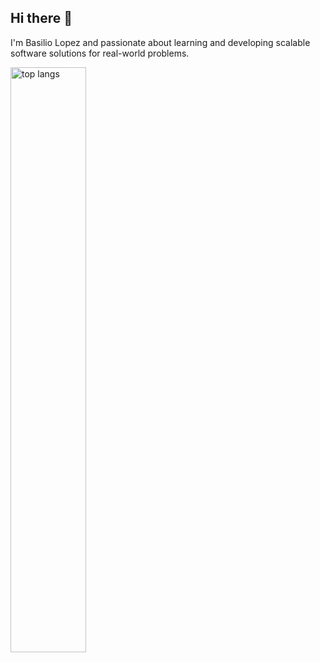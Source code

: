## Hi there 👋

I'm Basilio Lopez and passionate about learning and developing scalable software solutions for real-world problems.

<img alt="top langs" align="left" width="49%" src="https://github-readme-stats.vercel.app/api/top-langs/?username=b-designs&layout=compact"/>
<!--
**b-designs/b-designs** is a ✨ _special_ ✨ repository because its `README.md` (this file) appears on your GitHub profile.

Here are some ideas to get you started:

- 🔭 I’m currently working on ...
- 🌱 I’m currently learning ...
- 👯 I’m looking to collaborate on ...
- 🤔 I’m looking for help with ...
- 💬 Ask me about ...
- 📫 How to reach me: ...
- 😄 Pronouns: ...
- ⚡ Fun fact: ...
-->
